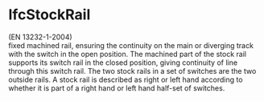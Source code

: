 IfcStockRail
============
(EN 13232-1-2004)  
fixed machined rail, ensuring the continuity on the main or diverging track
with the switch in the open position. The machined part of the stock rail
supports its switch rail in the closed position, giving continuity of line
through this switch rail. The two stock rails in a set of switches are the two
outside rails. A stock rail is described as right or left hand according to
whether it is part of a right hand or left hand half-set of switches.  


